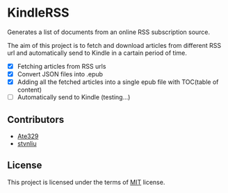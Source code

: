 # KindleRSS
Generates a list of documents from an online RSS subscription source.   

The aim of this project is to fetch and download articles from different RSS url and automatically send to Kindle in a cartain period of time.  

 - [x] Fetching articles from RSS urls
 - [X] Convert JSON files into .epub
 - [X] Adding all the fetched articles into a single epub file with TOC(table of content)
 - [ ] Automatically send to Kindle (testing...)
## Contributors
- [Ate329](https://github.com/Ate329)
- [stvnliu](https://github.com/stvnliu)

## License
This project is licensed under the terms of [MIT](https://github.com/Ate329/KindleRSS/blob/main/LICENSE) license.
